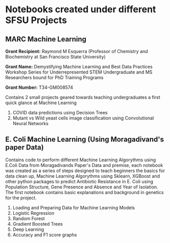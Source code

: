 # Notebooks created under different SFSU Projects

## MARC Machine Learning

**Grant Recipient:** Raymond M Esquerra (Professor of Chemistry and Biochemistry at San Francisco State University)

**Grant Name:** Demystifying Machine Learning and Best Data Practices Workshop Series for Underrepresented STEM Undergraduate and MS Researchers bound for PhD Training Programs

**Grant Number:** T34-GM008574

Contains 2 small projects geared towards teaching undergraduates a first quick glance at Machine Learning
1) COVID data predictions using Decision Trees
2) Mutant vs Wild yeast cells image classification using Convolutional Neural Networks

## E. Coli Machine Learning (Using Moragadivand's paper Data)
Contains code to perform different Machine Learning Algorythms using E.Coli Data from Moragadivands Paper's Data and premise, 
each notebook was created as a series of steps designed to teach beginners the basics for data clean up, Machine Learning Algorythms using Sklearn, 
XGBoost and other python packages to predict Antibiotic Resistance in E. Coli using Population Structure, Gene Presence and Absence and Year of Isolation.
The first notebook contains basic explanations and background in genetics for the project.  

1) Loading and Preparing Data for Machine Learning Models
2) Logistic Regression
3) Random Forest
4) Gradient Boosted Trees
5) Deep Learning
6) Accuracy and F1 score graphs
